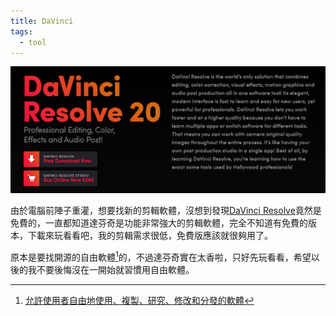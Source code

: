 ```yaml
---
title: DaVinci
tags:
  - tool
---
```

![img](./img_20250916/davinci.webp)

由於電腦前陣子重灌，想要找新的剪輯軟體，沒想到發現[DaVinci Resolve](https://www.blackmagicdesign.com/cn/products/davinciresolve)竟然是免費的，一直都知道達芬奇是功能非常強大的剪輯軟體，完全不知道有免費的版本，下載來玩看看吧，我的剪輯需求很低，免費版應該就很夠用了。

原本是要找開源的自由軟體[^1]的，不過達芬奇實在太香啦，只好先玩看看，希望以後的我不要後悔沒在一開始就習慣用自由軟體。

[^1]:[允許使用者自由地使用、複製、研究、修改和分發的軟體](https://zh.wikipedia.org/zh-tw/%E8%87%AA%E7%94%B1%E8%BD%AF%E4%BB%B6)